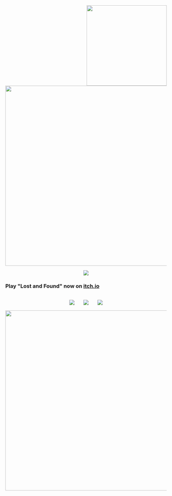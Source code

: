 <img src="https://i.imgur.com/4jSLUHF.png" width="250" align="right" />
<img src="https://lanyard.cnrad.dev/api/1272945881603244163?bg=000000&showDisplayName=false&hideDecoration=false&hideBadges=false&hideActivity=true&hideSpotify=false&idleMessage=fff&hideProfile=false&hideStatus=false&hideTimestamp=false" width="560"/></a>

<p align="center">
  <img src="https://readme-typing-svg.demolab.com?font=Tiny5&size=30&letterSpacing=8px&pause=1000&color=ff0000&vCenter=true&width=435&lines=game+dev+%26+streamer"/>
  <br/>
</p>

<h3>Play "Lost and Found" now on <a href="https://saturize.itch.io/lost-and-found">itch.io</a></h3>

  <p align="center"><br/>
    <a href="https://www.twitch.tv/saturize"><img src="https://img.shields.io/badge/twitch-000000" padding-right:50px/></a> &nbsp;&nbsp;&nbsp;&nbsp;&nbsp;
    <a href="https://discord.com/invite/saturize"><img src="https://img.shields.io/badge/discord-000000"/></a> &nbsp;&nbsp;&nbsp;&nbsp;&nbsp;
    <a href="https://www.tiktok.com/@saturize"><img src="https://img.shields.io/badge/tiktok-000000"/></a>
  </p>
  
<img src="https://lanyard.cnrad.dev/api/1272945881603244163?bg=000000&showDisplayName=false&hideDecoration=false&hideBadges=false&hideActivity=true&hideSpotify=false&idleMessage=fff&hideProfile=false&hideStatus=false&hideTimestamp=false" width="560"/></a>
